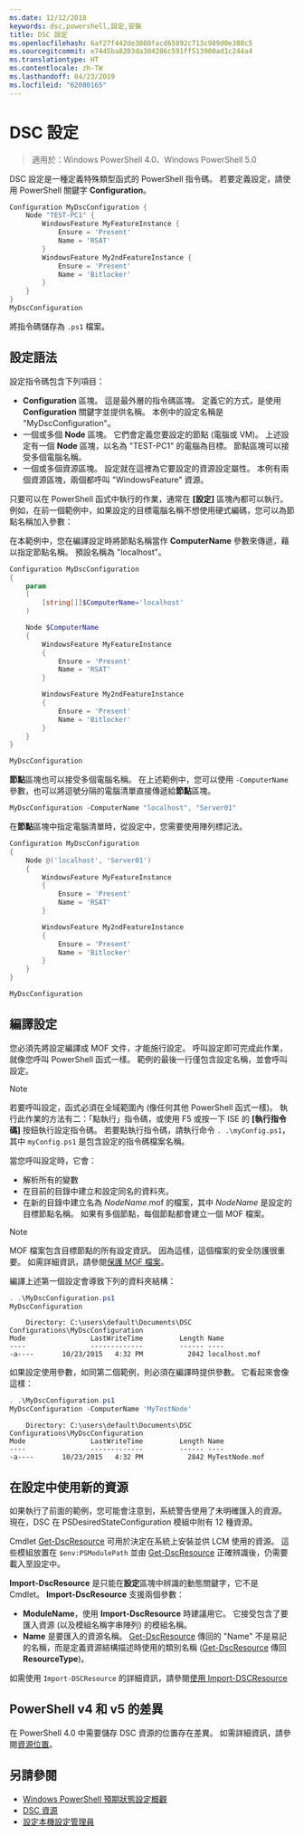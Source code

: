 ```yaml
---
ms.date: 12/12/2018
keywords: dsc,powershell,設定,安裝
title: DSC 設定
ms.openlocfilehash: 6af27f442de3080facd65892c713c989d0e388c5
ms.sourcegitcommit: e7445ba8203da304286c591ff513900ad1c244a4
ms.translationtype: HT
ms.contentlocale: zh-TW
ms.lasthandoff: 04/23/2019
ms.locfileid: "62080165"
---
```

# <a name="dsc-configurations"></a>DSC 設定

> 適用於：Windows PowerShell 4.0、Windows PowerShell 5.0

DSC 設定是一種定義特殊類型函式的 PowerShell 指令碼。
若要定義設定，請使用 PowerShell 關鍵字 **Configuration**。

```powershell
Configuration MyDscConfiguration {
    Node "TEST-PC1" {
        WindowsFeature MyFeatureInstance {
            Ensure = 'Present'
            Name = 'RSAT'
        }
        WindowsFeature My2ndFeatureInstance {
            Ensure = 'Present'
            Name = 'Bitlocker'
        }
    }
}
MyDscConfiguration
```

將指令碼儲存為 `.ps1` 檔案。

## <a name="configuration-syntax"></a>設定語法

設定指令碼包含下列項目：

- **Configuration** 區塊。 這是最外層的指令碼區塊。 定義它的方式，是使用 **Configuration** 關鍵字並提供名稱。 本例中的設定名稱是 "MyDscConfiguration"。
- 一個或多個 **Node** 區塊。 它們會定義您要設定的節點 (電腦或 VM)。 上述設定有一個 **Node** 區塊，以名為 "TEST-PC1" 的電腦為目標。 節點區塊可以接受多個電腦名稱。
- 一個或多個資源區塊。 設定就在這裡為它要設定的資源設定屬性。 本例有兩個資源區塊，兩個都呼叫 "WindowsFeature" 資源。

只要可以在 PowerShell 函式中執行的作業，通常在 **[設定]** 區塊內都可以執行。 例如，在前一個範例中，如果設定的目標電腦名稱不想使用硬式編碼，您可以為節點名稱加入參數：

在本範例中，您在編譯設定時將節點名稱當作 **ComputerName** 參數來傳遞，藉以指定節點名稱。 預設名稱為 "localhost"。

```powershell
Configuration MyDscConfiguration
{
    param
    (
        [string[]]$ComputerName='localhost'
    )

    Node $ComputerName
    {
        WindowsFeature MyFeatureInstance
        {
            Ensure = 'Present'
            Name = 'RSAT'
        }

        WindowsFeature My2ndFeatureInstance
        {
            Ensure = 'Present'
            Name = 'Bitlocker'
        }
    }
}

MyDscConfiguration
```

**節點**區塊也可以接受多個電腦名稱。 在上述範例中，您可以使用 `-ComputerName` 參數，也可以將逗號分隔的電腦清單直接傳遞給**節點**區塊。

```powershell
MyDscConfiguration -ComputerName "localhost", "Server01"
```

在**節點**區塊中指定電腦清單時，從設定中，您需要使用陣列標記法。

```powershell
Configuration MyDscConfiguration
{
    Node @('localhost', 'Server01')
    {
        WindowsFeature MyFeatureInstance
        {
            Ensure = 'Present'
            Name = 'RSAT'
        }

        WindowsFeature My2ndFeatureInstance
        {
            Ensure = 'Present'
            Name = 'Bitlocker'
        }
    }
}

MyDscConfiguration
```

## <a name="compiling-the-configuration"></a>編譯設定

您必須先將設定編譯成 MOF 文件，才能施行設定。
呼叫設定即可完成此作業，就像您呼叫 PowerShell 函式一樣。
範例的最後一行僅包含設定名稱，並會呼叫設定。

> [!NOTE]
> 若要呼叫設定，函式必須在全域範圍內 (像任何其他 PowerShell 函式一樣)。
> 執行此作業的方法有二：「點執行」指令碼，或使用 F5 或按一下 ISE 的 **[執行指令碼]** 按鈕執行設定指令碼。
> 若要點執行指令碼，請執行命令 `. .\myConfig.ps1`，其中 `myConfig.ps1` 是包含設定的指令碼檔案名稱。

當您呼叫設定時，它會：

- 解析所有的變數
- 在目前的目錄中建立和設定同名的資料夾。
- 在新的目錄中建立名為 _NodeName_.mof 的檔案，其中 _NodeName_ 是設定的目標節點名稱。
  如果有多個節點，每個節點都會建立一個 MOF 檔案。

> [!NOTE]
> MOF 檔案包含目標節點的所有設定資訊。 因為這樣，這個檔案的安全防護很重要。
> 如需詳細資訊，請參閱[保護 MOF 檔案](../pull-server/secureMOF.md)。

編譯上述第一個設定會導致下列的資料夾結構：

```powershell
. .\MyDscConfiguration.ps1
MyDscConfiguration
```

```
    Directory: C:\users\default\Documents\DSC Configurations\MyDscConfiguration
Mode                LastWriteTime         Length Name
----                -------------         ------ ----
-a----       10/23/2015   4:32 PM           2842 localhost.mof
```

如果設定使用參數，如同第二個範例，則必須在編譯時提供參數。 它看起來會像這樣：

```powershell
. .\MyDscConfiguration.ps1
MyDscConfiguration -ComputerName 'MyTestNode'
```

```
    Directory: C:\users\default\Documents\DSC Configurations\MyDscConfiguration
Mode                LastWriteTime         Length Name
----                -------------         ------ ----
-a----       10/23/2015   4:32 PM           2842 MyTestNode.mof
```

## <a name="using-new-resources-in-your-configuration"></a>在設定中使用新的資源

如果執行了前面的範例，您可能會注意到，系統警告使用了未明確匯入的資源。
現在，DSC 在 PSDesiredStateConfiguration 模組中附有 12 種資源。

Cmdlet [Get-DscResource](/powershell/module/PSDesiredStateConfiguration/Get-DscResource) 可用於決定在系統上安裝並供 LCM 使用的資源。
這些模組放置在 `$env:PSModulePath` 並由 [Get-DscResource](/powershell/module/PSDesiredStateConfiguration/Get-DscResource) 正確辨識後，仍需要載入至設定中。

**Import-DscResource** 是只能在**設定**區塊中辨識的動態關鍵字，它不是 Cmdlet。
**Import-DscResource** 支援兩個參數：

- **ModuleName**，使用 **Import-DscResource** 時建議用它。 它接受包含了要匯入資源 (以及模組名稱字串陣列) 的模組名稱。
- **Name** 是要匯入的資源名稱。 [Get-DscResource](/powershell/module/PSDesiredStateConfiguration/Get-DscResource) 傳回的 "Name" 不是易記的名稱，而是定義資源結構描述時使用的類別名稱 ([Get-DscResource](/powershell/module/PSDesiredStateConfiguration/Get-DscResource) 傳回 **ResourceType**)。

如需使用 `Import-DSCResource` 的詳細資訊，請參閱[使用 Import-DSCResource](import-dscresource.md)

## <a name="powershell-v4-and-v5-differences"></a>PowerShell v4 和 v5 的差異

在 PowerShell 4.0 中需要儲存 DSC 資源的位置存在差異。 如需詳細資訊，請參閱[資源位置](import-dscresource.md#resource-location)。

## <a name="see-also"></a>另請參閱

- [Windows PowerShell 預期狀態設定概觀](../overview/overview.md)
- [DSC 資源](../resources/resources.md)
- [設定本機設定管理員](../managing-nodes/metaConfig.md)
